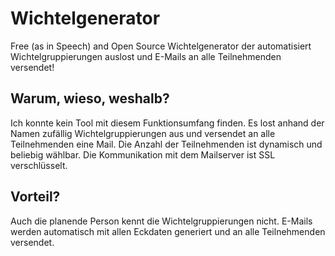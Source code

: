 # Wichtelgenerator

Free (as in Speech) and Open Source Wichtelgenerator der automatisiert Wichtelgruppierungen auslost und E-Mails an alle Teilnehmenden versendet!

## Warum, wieso, weshalb?

Ich konnte kein Tool mit diesem Funktionsumfang finden.
Es lost anhand der Namen zufällig Wichtelgruppierungen aus und versendet an alle Teilnehmenden eine Mail.
Die Anzahl der Teilnehmenden ist dynamisch und beliebig wählbar.
Die Kommunikation mit dem Mailserver ist SSL verschlüsselt.

## Vorteil?

Auch die planende Person kennt die Wichtelgruppierungen nicht.
E-Mails werden automatisch mit allen Eckdaten generiert und an alle Teilnehmenden versendet.